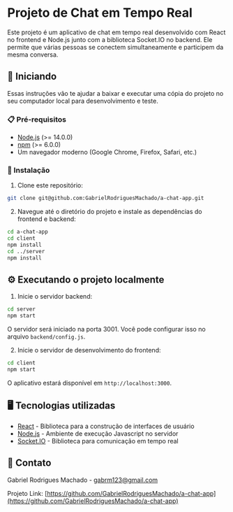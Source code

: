 # Projeto de Chat em Tempo Real

Este projeto é um aplicativo de chat em tempo real desenvolvido com React no frontend e Node.js junto com a biblioteca Socket.IO no backend. Ele permite que várias pessoas se conectem simultaneamente e participem da mesma conversa.

## 🚀 Iniciando

Essas instruções vão te ajudar a baixar e executar uma cópia do projeto no seu computador local para desenvolvimento e teste.

### 📋 Pré-requisitos

- [Node.js](https://nodejs.org/en/download/) (>= 14.0.0)
- [npm](https://www.npmjs.com/get-npm) (>= 6.0.0)
- Um navegador moderno (Google Chrome, Firefox, Safari, etc.)

### 🔧 Instalação

1. Clone este repositório:

```bash
git clone git@github.com:GabrielRodriguesMachado/a-chat-app.git
```

2. Navegue até o diretório do projeto e instale as dependências do frontend e backend:

```bash
cd a-chat-app
cd client
npm install
cd ../server
npm install
```

## ⚙️ Executando o projeto localmente

1. Inicie o servidor backend:

```bash
cd server
npm start
```

O servidor será iniciado na porta 3001. Você pode configurar isso no arquivo `backend/config.js`.

2. Inicie o servidor de desenvolvimento do frontend:

```bash
cd client
npm start
```

O aplicativo estará disponível em `http://localhost:3000`.

## 🖥️ Tecnologias utilizadas

- [React](https://reactjs.org/) - Biblioteca para a construção de interfaces de usuário
- [Node.js](https://nodejs.org/) - Ambiente de execução Javascript no servidor
- [Socket.IO](https://socket.io/) - Biblioteca para comunicação em tempo real

## 📧 Contato

Gabriel Rodrigues Machado - gabrm123@gmail.com

Projeto Link: [https://github.com/GabrielRodriguesMachado/a-chat-app](https://github.com/GabrielRodriguesMachado/a-chat-app)
